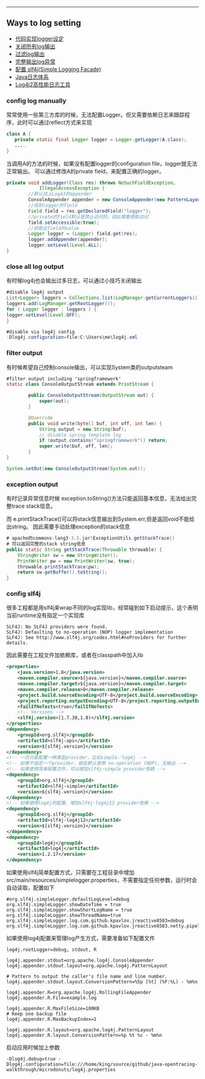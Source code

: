 ***

## Ways to log setting

+ [代码实现logger设定](#config-log-manually)
+ [关闭所有log输出](#close-all-log-output)
+ [过滤log输出](#filter-output)
+ [完整输出log异常](#exception-output)
+ [配置 slf4j(Simple Logging Facade)](#config-slf4j)
+ [Java日志体系](https://mp.weixin.qq.com/s/b7onHI1vVsLoRF4UIpLlhQ)
+ [Log4j2高性能日志工具](https://mp.weixin.qq.com/s/ktSqp1LiLLrJsyyD6JyD0g)

### config log manually
常常使用一些第三方库的时候，无法配置Logger。但又需要依赖日志来跟踪程序，此时可以通过reflect方式来实现
```java
class A {
   private static final Logger logger = Logger.getLogger(A.class);
   ....
}
``` 
当调用A的方法的时候，如果没有配置logger的configuration file，logger就无法正常输出。
可以通过修改A的private field，来配置正确的logger。
```java 
private void addLogger(Class res) throws NoSuchFieldException,
            IllegalAccessException {
        //默认加上Log4J的appender
        ConsoleAppender appender = new ConsoleAppender(new PatternLayout());
        //找到logger的field
        Field field = res.getDeclaredField("logger");
        //private的field默认是禁止访问的，因此需要使能访问
        field.setAccessible(true);
        //获取此field的value
        Logger logger = (Logger) field.get(res);
        logger.addAppender(appender);
        logger.setLevel(Level.ALL);
}
```
### close all log output
有时候log4j也会输出过多日志，可以通过小技巧关闭输出
```java
#disable log4j output
List<Logger> loggers = Collections.list(LogManager.getCurrentLoggers());
loggers.add(LogManager.getRootLogger());
for ( Logger logger : loggers ) {
logger.setLevel(Level.OFF);
}

#disable via log4j config
-Dlog4j.configuration=file:C:\Users\me\log4j.xml
```

### filter output
有时候希望自己控制console输出，可以实现System类的outputsteam
```java
#filter output including 'springframework'
static class ConsoleOutputStream extends PrintStream {

        public ConsoleOutputStream(OutputStream out) {
            super(out);
        }

        @Override
        public void write(byte[] buf, int off, int len) {
            String output = new String(buf);
            // disable spring template log
            if (output.contains("springframework")) return;
            super.write(buf, off, len);
        }
}

System.setOut(new ConsoleOutputStream(System.out));
```

### exception output
有时记录异常信息时候 exception.toString()方法只能返回基本信息，无法给出完整trace stack信息。 

而 e.printStackTrace()可以将stack信息输出到System.err,但是返回void不能给出string。 因此需要手动处理exception的stack信息
```java
# apache的commons-lang3-3.5.jar!ExceptionUtils.getStackTrace()
# 可以返回完整的stack string信息
public static String getStackTrace(Throwable throwable) {
    StringWriter sw = new StringWriter();
    PrintWriter pw = new PrintWriter(sw, true);
    throwable.printStackTrace(pw);
    return sw.getBuffer().toString();
}
```

### config slf4j
很多工程都是用slf4j来wrap不同的log实现lib，经常碰到如下启动提示，这个表明当前runtime没有指定一个实现库
```console
SLF4J: No SLF4J providers were found.
SLF4J: Defaulting to no-operation (NOP) logger implementation
SLF4J: See http://www.slf4j.org/codes.html#noProviders for further details.
```
因此需要在工程文件加依赖库，或者在classpath中加入lib
```xml
<properties>
    <java.version>1.8</java.version>
    <maven.compiler.source>${java.version}</maven.compiler.source>
    <maven.compiler.target>${java.version}</maven.compiler.target>
    <maven.compiler.release>8</maven.compiler.release>
    <project.build.sourceEncoding>UTF-8</project.build.sourceEncoding>
    <project.reporting.outputEncoding>UTF-8</project.reporting.outputEncoding>
    <failIfNoTests>true</failIfNoTests>
    <!-- Versions -->
    <slf4j.version>[1.7.30,1.8)</slf4j.version>
</properties>
<dependency>
    <groupId>org.slf4j</groupId>
    <artifactId>slf4j-api</artifactId>
    <version>${slf4j.version}</version>
</dependency>
<!-- 一次只能配置一种类型provider，比如simple／log4j -->
<!-- 如果不指定一个provider，就会默认使用 no-operation (NOP)，无输出 -->
<!-- 如果使用简单配置文件，可以增加slf4j-simple provider依赖 -->
<dependency>
    <groupId>org.slf4j</groupId>
    <artifactId>slf4j-simple</artifactId>
    <version>${slf4j.version}</version>
</dependency>
<!-- 如果使用log4j的配置，增加slf4j-log4j12 provider依赖 -->
<dependency>
    <groupId>org.slf4j</groupId>
    <artifactId>slf4j-log4j12</artifactId>
    <version>${slf4j.version}</version>
</dependency>
<dependency>
    <groupId>log4j</groupId>
    <artifactId>log4j</artifactId>
    <version>1.2.17</version>
</dependency>
```
如果使用slf4j简单配置方式，只需要在工程目录中增加src/main/resources/simplelogger.properties，不需要指定任何参数，运行时会自动读取，配置如下
```console
#org.slf4j.simpleLogger.defaultLogLevel=debug
org.slf4j.simpleLogger.showDateTime = true
org.slf4j.simpleLogger.showShortLogName = true
org.slf4j.simpleLogger.showThreadName=true
org.slf4j.simpleLogger.log.com.github.kpavlov.jreactive8583=debug
org.slf4j.simpleLogger.log.com.github.kpavlov.jreactive8583.netty.pipeline.CompositeIsoMessageHandler=info
```
如果使用log4j配置来管理log产生方式，需要准备如下配置文件
```console
log4j.rootLogger=debug, stdout, R

log4j.appender.stdout=org.apache.log4j.ConsoleAppender
log4j.appender.stdout.layout=org.apache.log4j.PatternLayout

# Pattern to output the caller's file name and line number.
log4j.appender.stdout.layout.ConversionPattern=%5p [%t] (%F:%L) - %m%n

log4j.appender.R=org.apache.log4j.RollingFileAppender
log4j.appender.R.File=example.log

log4j.appender.R.MaxFileSize=100KB
# Keep one backup file
log4j.appender.R.MaxBackupIndex=1

log4j.appender.R.layout=org.apache.log4j.PatternLayout
log4j.appender.R.layout.ConversionPattern=%p %t %c - %m%n
```
启动应用时候加上参数
```console
-Dlog4j.debug=true -Dlog4j.configuration=file:///home/king/source/github/java-opentracing-walkthrough/microdonuts/log4j.properties
```